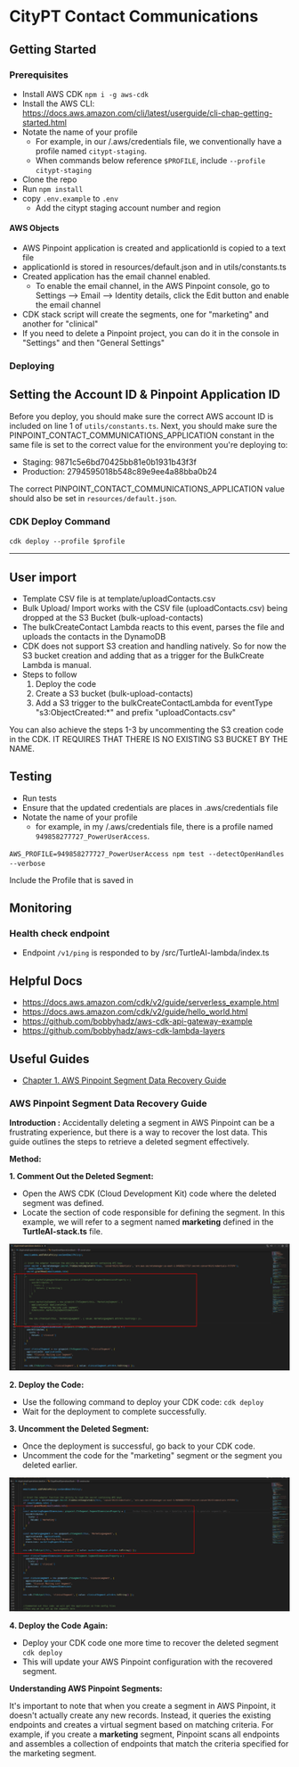 # CityPT Contact Communications

## Getting Started

### Prerequisites

- Install AWS CDK `npm i -g aws-cdk`
- Install the AWS CLI: https://docs.aws.amazon.com/cli/latest/userguide/cli-chap-getting-started.html
- Notate the name of your profile
  - For example, in our /.aws/credentials file, we conventionally have a profile named `citypt-staging`.
  - When commands below reference `$PROFILE`, include `--profile citypt-staging`
- Clone the repo
- Run `npm install`
- copy `.env.example` to `.env`
  - Add the citypt staging account number and region

#### AWS Objects

- AWS Pinpoint application is created and applicationId is copied to a text file
- applicationId is stored in resources/default.json and in utils/constants.ts
- Created application has the email channel enabled.
  - To enable the email channel, in the AWS Pinpoint console, go to Settings --> Email --> Identity details, click the Edit button and enable the email channel
- CDK stack script will create the segments, one for "marketing" and another for "clinical"
- If you need to delete a Pinpoint project, you can do it in the console in "Settings" and then "General Settings"

### Deploying

## Setting the Account ID & Pinpoint Application ID

Before you deploy, you should make sure the correct AWS account ID is included on line 1 of ```utils/constants.ts```. Next, you should make sure the PINPOINT_CONTACT_COMMUNICATIONS_APPLICATION constant in the same file is set to the correct value for the environment you're deploying to:

- Staging: 9871c5e6bd70425bb81e0b1931b43f3f
- Production: 2794595018b548c89e9ee4a88bba0b24

The correct PINPOINT_CONTACT_COMMUNICATIONS_APPLICATION value should also be set in ```resources/default.json```.

### CDK Deploy Command

`cdk deploy --profile $profile`

---

## User import

- Template CSV file is at template/uploadContacts.csv
- Bulk Upload/ Import works with the CSV file (uploadContacts.csv) being dropped at the S3 Bucket (bulk-upload-contacts)
- The bulkCreateContact Lambda reacts to this event, parses the file and uploads the contacts in the DynamoDB
- CDK does not support S3 creation and handling natively. So for now the S3 bucket creation and adding that as a trigger for the BulkCreate Lambda is manual.
- Steps to follow
  1. Deploy the code
  2. Create a S3 bucket (bulk-upload-contacts)
  3. Add a S3 trigger to the bulkCreateContactLambda for eventType "s3:ObjectCreated:*" and prefix "uploadContacts.csv"

You can also achieve the steps 1-3 by uncommenting the S3 creation code in the CDK. IT REQUIRES THAT THERE IS NO EXISTING S3 BUCKET BY THE NAME.

## Testing

- Run tests
- Ensure that the updated credentials are places in .aws/credentials file
- Notate the name of your profile
  - for example, in my /.aws/credentials file, there is a profile named `949858277727_PowerUserAccess`.

`AWS_PROFILE=949858277727_PowerUserAccess npm test --detectOpenHandles --verbose`

Include the Profile that is saved in

## Monitoring

### Health check endpoint

- Endpoint `/v1/ping` is responded to by /src/TurtleAI-lambda/index.ts

## Helpful Docs

- https://docs.aws.amazon.com/cdk/v2/guide/serverless_example.html
- https://docs.aws.amazon.com/cdk/v2/guide/hello_world.html
- https://github.com/bobbyhadz/aws-cdk-api-gateway-example
- https://github.com/bobbyhadz/aws-cdk-lambda-layers

## Useful Guides

- [Chapter 1. AWS Pinpoint Segment Data Recovery Guide](#AWS-pinpoint-segment-data-recovery-guide)

### AWS Pinpoint Segment Data Recovery Guide

**Introduction :** Accidentally deleting a segment in AWS Pinpoint can be a frustrating experience, but there is a way to recover the lost data. This guide outlines the steps to retrieve a deleted segment effectively.

**Method:**

**1. Comment Out the Deleted Segment:**

- Open the AWS CDK (Cloud Development Kit) code where the deleted segment was defined.
- Locate the section of code responsible for defining the segment. In this example, we will refer to a segment named **marketing** defined in the **TurtleAI-stack.ts** file.

![Image of commented code](/images/1_commentedImage.png)

**2. Deploy the Code:**

- Use the following command to deploy your CDK code:
  `cdk deploy`
- Wait for the deployment to complete successfully.

**3. Uncomment the Deleted Segment:**

- Once the deployment is successful, go back to your CDK code.
- Uncomment the code for the "marketing" segment or the segment you deleted earlier.

![Image of uncommented code](/images/2_uncommentedImage.png)

**4. Deploy the Code Again:**

- Deploy your CDK code one more time to recover the deleted segment
  `cdk deploy`
- This will update your AWS Pinpoint configuration with the recovered segment.

**Understanding AWS Pinpoint Segments:**

It's important to note that when you create a segment in AWS Pinpoint, it doesn't actually create any new records. Instead, it queries the existing endpoints and creates a virtual segment based on matching criteria.
For example, if you create a **marketing** segment, Pinpoint scans all endpoints and assembles a collection of endpoints that match the criteria specified for the marketing segment.